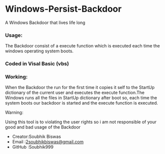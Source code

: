 # Windows-Persist-Backdoor
A Windows Backdoor that lives life long

### Usage:
The Backdoor consist of a execute function which is executed each time the windows operating system boots.

### Coded in Visal Basic (vbs)

### Working:
When the Backdoor the run for the first time it copies it self to the StartUp dictionary of the current user and executes the execute function.The Windows runs all the files in StartUp dictionary after boot so, each time the system boots our backdoor is started and the execute function is executed.

<p color="red">Warning:</p>
Using this tool is to violating the user rights so i am not responsible of your good and bad usage of the Backdoor

* Creator:Soubhik Biswas
* Email  :2soubhikbiswas@gmail.com
* GitHub :Soubhik999

